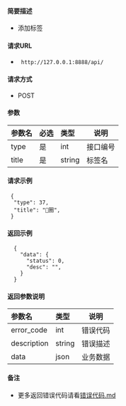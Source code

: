 
#### 简要描述

- 添加标签

#### 请求URL
- ` http://127.0.0.1:8888/api/`
  
#### 请求方式
- POST 

#### 参数

| 参数名   | 必选 | 类型     | 说明   |   
|:------|:---|:-------|------|   
| type  | 是  | int    | 接口编号 |   
| title | 是  | string | 标签名  |   

#### 请求示例

```
 {
  "type": 37,
  "title": "🐖圈",
 } 
```

#### 返回示例 

``` 
  {
    "data": {
      "status": 0,
      "desc": "",
    }
  }
```

#### 返回参数说明 

| 参数名         | 类型     | 说明   |   
|:------------|:-------|------|   
| error_code  | int    | 错误代码 |   
| description | string | 错误描述 |   
| data        | json   | 业务数据 |   

#### 备注 

- 更多返回错误代码请看[错误代码.md](../错误代码.md)






